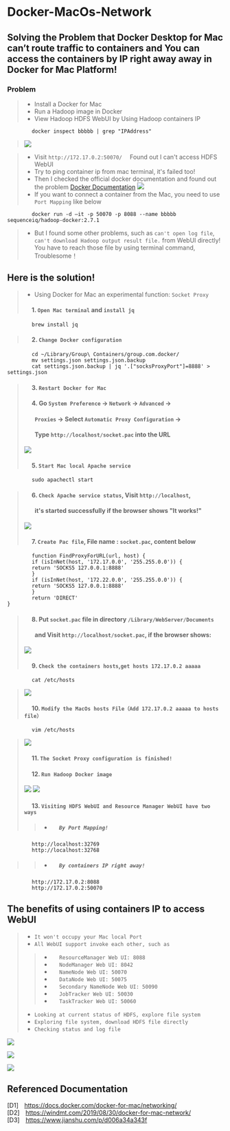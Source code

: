 # Docker-MacOs-Network
## Solving the Problem that Docker Desktop for Mac can’t route traffic to containers and You can access the containers by IP right away away in Docker for Mac Platform!


### Problem

>- Install a Docker for Mac
>- Run a Hadoop image in Docker
>- View Hadoop HDFS WebUI by Using Hadoop containers IP  
```shell  
        docker inspect bbbbb | grep "IPAddress"
```
>![](https://github.com/Carl-Xiao128/Markdown-Pictures/raw/master/pictures/1584583300148.jpg)  

>- Visit `http://172.17.0.2:50070/`&emsp; Found out I can't access HDFS WebUI
>- Try to ping container ip from mac terminal, it's failed too!  
>- Then I checked the official docker documentation and found out the problem [Docker Documentation](https://docs.docker.com/docker-for-mac/networking/)
>![](https://github.com/Carl-Xiao128/Markdown-Pictures/raw/master/pictures/1584588445749.jpg)  
>- If you want to connect a container from the Mac, you need to use `Port Mapping` like below
```shell  
        docker run -d –it -p 50070 -p 8088 --name bbbbb sequenceiq/hadoop-docker:2.7.1
```
>- But I found some other problems, such as  `can't open log file`, `can't download Hadoop output result file.` from WebUI directly! You have to reach those file by using terminal command, Troublesome！


## Here is the solution!
>- Using Docker for Mac an experimental function: `Socket Proxy`
> #### &emsp; 1. `Open Mac terminal` and `install jq`
```shell  
        brew install jq
```
> #### &emsp; 2. `Change Docker configuration`
```shell  
        cd ~/Library/Group\ Containers/group.com.docker/
        mv settings.json settings.json.backup
        cat settings.json.backup | jq '.["socksProxyPort"]=8888' > settings.json
```
> #### &emsp; 3. `Restart Docker for Mac`
> #### &emsp; 4. Go `System Preference` -> `Network` -> `Advanced` ->
> #### &emsp;&ensp; `Proxies` ->  Select `Automatic Proxy Configuration` ->
> #### &emsp;&ensp; Type `http://localhost/socket.pac` into the URL
>![](https://github.com/Carl-Xiao128/Markdown-Pictures/raw/master/pictures/1584592146869.jpg)
> #### &emsp; 5. `Start Mac local Apache service`
```shell  
        sudo apachectl start
```
> #### &emsp; 6. `Check Apache service status`, Visit `http://localhost`,
> #### &emsp;&ensp; it's started successfully if the browser shows "It works!"
>![](https://github.com/Carl-Xiao128/Markdown-Pictures/raw/master/pictures/1584592731252.jpg)
> #### &emsp; 7. `Create Pac file`, File name : `socket.pac`, content below
```shell  
        function FindProxyForURL(url, host) {
        if (isInNet(host, '172.17.0.0', '255.255.0.0')) {
        return 'SOCKS5 127.0.0.1:8888'
        }
        if (isInNet(host, '172.22.0.0', '255.255.0.0')) {
        return 'SOCKS5 127.0.0.1:8888'
        }
        return 'DIRECT'
}
```
> #### &emsp; 8. Put  `socket.pac` file in directory `/Library/WebServer/Documents`
> #### &emsp;&ensp; and Visit `http://localhost/socket.pac`, if the browser shows:
>![](https://github.com/Carl-Xiao128/Markdown-Pictures/raw/master/pictures/1584593940858.jpg)
> #### &emsp; 9. `Check the containers hosts`,`get hosts 172.17.0.2 aaaaa`
```shell  
        cat /etc/hosts
```
>![](https://github.com/Carl-Xiao128/Markdown-Pictures/raw/master/pictures/1584594900541.jpg)
> #### &emsp; 10. `Modify the MacOs hosts File（Add 172.17.0.2 aaaaa to hosts file）`
```shell  
        vim /etc/hosts   
```
>![](https://github.com/Carl-Xiao128/Markdown-Pictures/raw/master/pictures/1584595062931.jpg)
> #### &emsp; 11. `The Socket Proxy configuration is finished!`
> #### &emsp; 12. `Run Hadoop Docker image`
>![](https://github.com/Carl-Xiao128/Markdown-Pictures/raw/master/pictures/1584594400817.jpg)
>![](https://github.com/Carl-Xiao128/Markdown-Pictures/raw/master/pictures/1584595279625.jpg)
> #### &emsp; 13. `Visiting HDFS WebUI and Resource Manager WebUI have two ways`
>>- ##### &emsp; `By Port Mapping!`
```shell  
        http://localhost:32769
        http://localhost:32768
```
>>- ##### &emsp; `By containers IP right away!`
```shell  
        http://172.17.0.2:8088
        http://172.17.0.2:50070
```
## The benefits of using containers IP to access WebUI
>- `It won't occupy your Mac local Port`
>- `All WebUI support invoke each other, such as`  
>> - &emsp; `ResourceManager Web UI: 8088`  
>> - &emsp; `NodeManager Web UI: 8042`   
>> - &emsp; `NameNode Web UI: 50070`   
>> - &emsp; `DataNode Web UI: 50075`  
>> - &emsp; `Secondary NameNode Web UI: 50090`  
>> - &emsp; `JobTracker Web UI: 50030`
>> - &emsp; `TaskTracker Web UI: 50060`
>-  `Looking at current status of HDFS, explore file system`
>-  `Exploring file system, download HDFS file directly`
>-  `Checking status and log file`  

![](https://github.com/Carl-Xiao128/Markdown-Pictures/raw/master/pictures/1584600399964.jpg)  

![](https://github.com/Carl-Xiao128/Markdown-Pictures/raw/master/pictures/1584600465420.jpg)

![](https://github.com/Carl-Xiao128/Markdown-Pictures/raw/master/pictures/1584600433214.jpg)

## Referenced Documentation
[D1]&emsp;<https://docs.docker.com/docker-for-mac/networking/>  
[D2]&emsp;<https://windmt.com/2019/08/30/docker-for-mac-network/>  
[D3]&emsp;<https://www.jianshu.com/p/d006a34a343f>
